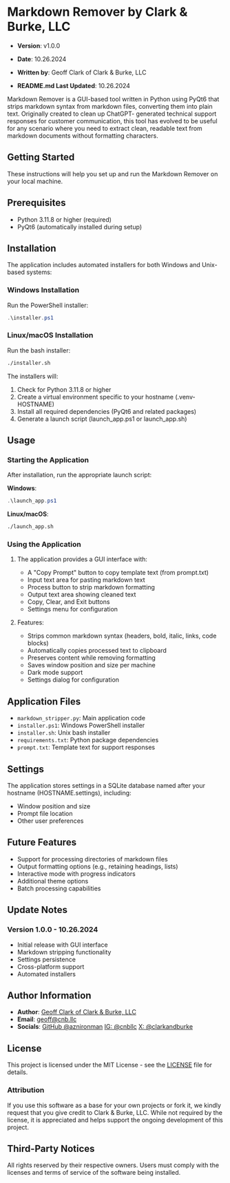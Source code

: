 # Markdown Remover by Clark & Burke, LLC

- **Version**: v1.0.0
- **Date**: 10.26.2024
- **Written by**: Geoff Clark of Clark & Burke, LLC

- **README.md Last Updated**: 10.26.2024

Markdown Remover is a GUI-based tool written in Python using PyQt6 that strips markdown syntax
from markdown files, converting them into plain text. Originally created to clean up ChatGPT-
generated technical support responses for customer communication, this tool has evolved to be
useful for any scenario where you need to extract clean, readable text from markdown documents
without formatting characters.

## Getting Started

These instructions will help you set up and run the Markdown Remover on your local machine.

## Prerequisites

- Python 3.11.8 or higher (required)
- PyQt6 (automatically installed during setup)

## Installation

The application includes automated installers for both Windows and Unix-based systems:

### Windows Installation

Run the PowerShell installer:

```powershell
.\installer.ps1
```

### Linux/macOS Installation

Run the bash installer:

```bash
./installer.sh
```

The installers will:

1. Check for Python 3.11.8 or higher
2. Create a virtual environment specific to your hostname (.venv-HOSTNAME)
3. Install all required dependencies (PyQt6 and related packages)
4. Generate a launch script (launch_app.ps1 or launch_app.sh)

## Usage

### Starting the Application

After installation, run the appropriate launch script:

**Windows**:

```powershell
.\launch_app.ps1
```

**Linux/macOS**:

```bash
./launch_app.sh
```

### Using the Application

1. The application provides a GUI interface with:

   - A "Copy Prompt" button to copy template text (from prompt.txt)
   - Input text area for pasting markdown text
   - Process button to strip markdown formatting
   - Output text area showing cleaned text
   - Copy, Clear, and Exit buttons
   - Settings menu for configuration

2. Features:
   - Strips common markdown syntax (headers, bold, italic, links, code blocks)
   - Automatically copies processed text to clipboard
   - Preserves content while removing formatting
   - Saves window position and size per machine
   - Dark mode support
   - Settings dialog for configuration

## Application Files

- `markdown_stripper.py`: Main application code
- `installer.ps1`: Windows PowerShell installer
- `installer.sh`: Unix bash installer
- `requirements.txt`: Python package dependencies
- `prompt.txt`: Template text for support responses

## Settings

The application stores settings in a SQLite database named after your hostname
(HOSTNAME.settings), including:

- Window position and size
- Prompt file location
- Other user preferences

## Future Features

- Support for processing directories of markdown files
- Output formatting options (e.g., retaining headings, lists)
- Interactive mode with progress indicators
- Additional theme options
- Batch processing capabilities

## Update Notes

### Version 1.0.0 - 10.26.2024

- Initial release with GUI interface
- Markdown stripping functionality
- Settings persistence
- Cross-platform support
- Automated installers

## Author Information

- **Author**: [Geoff Clark of Clark & Burke, LLC](https://www.cnb.llc)
- **Email**: [geoff@cnb.llc](mailto:geoff@cnb.llc)
- **Socials**:
  [GitHub @aznironman](https://github.com/aznironman)
  [IG: @cnbllc](https://instagram.com/cnbllc)
  [X: @clarkandburke](https://www.x.com/clarkandburke)

## License

This project is licensed under the MIT License - see the [LICENSE](LICENSE) file for details.

### Attribution

If you use this software as a base for your own projects or fork it, we kindly request that
you give credit to Clark & Burke, LLC. While not required by the license, it is appreciated
and helps support the ongoing development of this project.

## Third-Party Notices

All rights reserved by their respective owners. Users must comply with the licenses and terms
of service of the software being installed.
